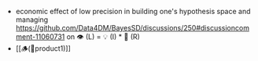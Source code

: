- economic effect of low precision in building one's hypothesis space and managing https://github.com/Data4DM/BayesSD/discussions/250#discussioncomment-11060731 on 👁️ (L) = 💡 (I) * 🔢 (R)
- [[🪵(📝product1)]]
